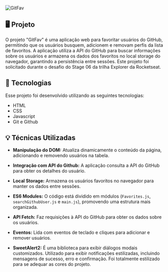 ![GitFav](https://github.com/user-attachments/assets/63cc4289-c608-4a88-9ee6-cc787050f346)
## 🖥️ Projeto

O projeto "GitFav" é uma aplicação web para favoritar usuários do GitHub, permitindo que os usuários busquem, adicionem e removam perfis da lista de favoritos. A aplicação utiliza a API do GitHub para buscar informações sobre os usuários e armazena os dados dos favoritos no local storage do navegador, garantindo a persistência entre sessões. Este projeto foi solicitado durante o desafio do Stage 06 da trilha Explorer da Rocketseat.

## 🚀 Tecnologias

Esse projeto foi desenvolvido utilizando as seguintes tecnologias:

- HTML
- CSS
- Javascript
- Git e Github

## 💡 Técnicas Utilizadas

- **Manipulação do DOM:** Atualiza dinamicamente o conteúdo da página, adicionando e removendo usuários na tabela.

- **Integração com API do Github:** A aplicação consulta a API do GitHub para obter os detalhes do usuário.

- **Local Storage:** Armazena os usuários favoritos no navegador para manter os dados entre sessões.

- **ES6 Modules:** O código está dividido em módulos (`Favorites.js`, `searchGithubUser.js` e `main.js`), promovendo uma estrutura mais organizada.

- **API Fetch:** Faz requisições à API do GitHub para obter os dados sobre os usuários.

- **Eventos:** Lida com eventos de teclado e cliques para adicionar e remover usuários.

- **SweetAlert2:** É uma biblioteca para exibir diálogos modais customizados. Utilizado para exibir notificações estilizadas, incluindo mensagens de sucesso, erro e confirmação. Foi totalmente estilizado para se adequar as cores do projeto.